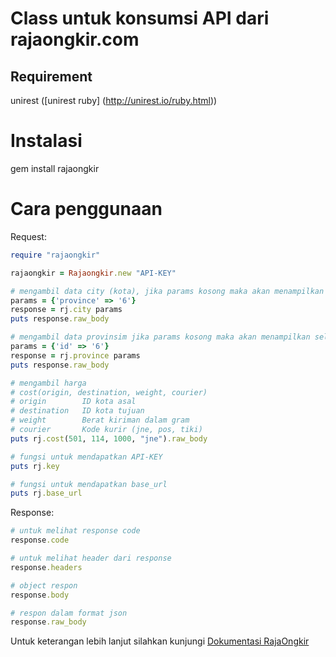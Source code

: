 # Class untuk konsumsi API dari rajaongkir.com

## Requirement
unirest ([unirest ruby] (http://unirest.io/ruby.html))

# Instalasi
gem install rajaongkir

# Cara penggunaan
Request:
```ruby
require "rajaongkir"

rajaongkir = Rajaongkir.new "API-KEY"

# mengambil data city (kota), jika params kosong maka akan menampilkan seluruh kota
params = {'province' => '6'}
response = rj.city params
puts response.raw_body

# mengambil data provinsim jika params kosong maka akan menampilkan seluruh provinsi
params = {'id' => '6'}
response = rj.province params
puts response.raw_body

# mengambil harga 
# cost(origin, destination, weight, courier)
# origin 		ID kota asal
# destination 	ID kota tujuan
# weight 		Berat kiriman dalam gram
# courier 		Kode kurir (jne, pos, tiki)
puts rj.cost(501, 114, 1000, "jne").raw_body

# fungsi untuk mendapatkan API-KEY
puts rj.key

# fungsi untuk mendapatkan base_url
puts rj.base_url
```

Response:
```ruby
# untuk melihat response code
response.code

# untuk melihat header dari response
response.headers

# object respon
response.body

# respon dalam format json
response.raw_body
```

Untuk keterangan lebih lanjut silahkan kunjungi [Dokumentasi RajaOngkir](http://rajaongkir.com/dokumentasi)